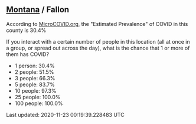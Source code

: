
## [Montana](/united-states/montana) / Fallon

According to [MicroCOVID.org](http://microcovid.org),
the "Estimated Prevalence" of COVID in this county is 30.4%

If you interact with a certain number of people in this location
(all at once in a group, or spread out across the day), what is the chance that
1 or more of them has COVID?

- 1 person: 30.4%
- 2 people: 51.5%
- 3 people: 66.3%
- 5 people: 83.7%
- 10 people: 97.3%
- 25 people: 100.0%
- 100 people: 100.0%

Last updated: 2020-11-23 00:19:39.228483 UTC
